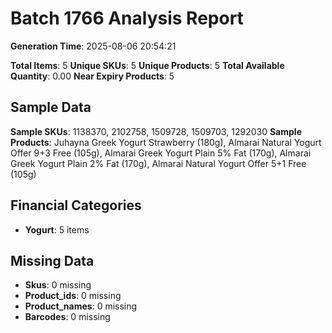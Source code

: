 # Batch 1766 Analysis Report

**Generation Time**: 2025-08-06 20:54:21

**Total Items**: 5
**Unique SKUs**: 5
**Unique Products**: 5
**Total Available Quantity**: 0.00
**Near Expiry Products**: 5

## Sample Data
**Sample SKUs**: 1138370, 2102758, 1509728, 1509703, 1292030
**Sample Products**: Juhayna Greek Yogurt Strawberry (180g), Almarai Natural Yogurt Offer 9+3 Free (105g), Almarai Greek Yogurt Plain 5% Fat (170g), Almarai Greek Yogurt Plain 2% Fat (170g), Almarai Natural Yogurt Offer 5+1 Free (105g)

## Financial Categories
- **Yogurt**: 5 items

## Missing Data
- **Skus**: 0 missing
- **Product_ids**: 0 missing
- **Product_names**: 0 missing
- **Barcodes**: 0 missing

